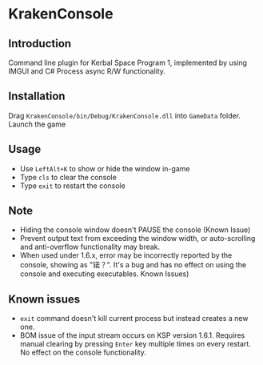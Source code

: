 # KrakenConsole

## Introduction

Command line plugin for Kerbal Space Program 1, implemented by using IMGUI and C# Process async R/W functionality.

## Installation

Drag `KrakenConsole/bin/Debug/KrakenConsole.dll` into `GameData` folder. Launch the game

## Usage

- Use `LeftAlt+K` to show or hide the window in-game
- Type  `cls` to clear the console
- Type `exit` to restart the console

## Note

- Hiding the console window doesn't PAUSE the console (Known Issue)
- Prevent output text from exceeding the window width, or auto-scrolling and anti-overflow functionality may break. 
- When used under 1.6.x, error may be incorrectly reported by the console, showing as "锘？". It's a bug and has no effect on using the console and executing executables. Known Issues)

## Known issues

* `exit` command doesn't kill current process but instead creates a new one.
* BOM issue of the input stream occurs on KSP version 1.6.1. Requires manual clearing by pressing `Enter` key multiple times on every restart. No effect on the console functionality.
